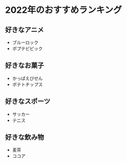 # 2022年のおすすめランキング

## 好きなアニメ

- ブルーロック
- ポプテピピック

## 好きなお菓子

- かっぱえびせん
- ポテトチップス

## 好きなスポーツ

- サッカー
- テニス

## 好きな飲み物

- 麦茶
- ココア


